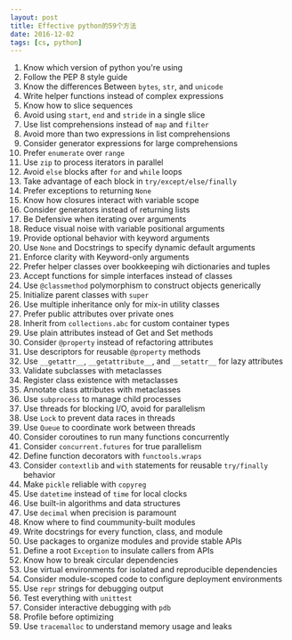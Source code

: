 ```yaml
---
layout: post
title: Effective python的59个方法
date: 2016-12-02
tags: [cs, python]
---
```


1. Know which version of python you're using
2. Follow the PEP 8 style guide
3. Know the differences Between `bytes`, `str`, and `unicode`
4. Write helper functions instead of complex expressions
5. Know how to slice sequences
6. Avoid using `start`, `end` and `stride` in a single slice
7. Use list comprehensions instead of `map` and `filter`
8. Avoid more than two expressions in list comprehensions
9. Consider generator expressions for large comprehensions
10. Prefer `enumerate` over `range`
11. Use `zip` to process iterators in parallel
12. Avoid `else` blocks after `for` and `while` loops
13. Take advantage of each block in `try/except/else/finally`
14. Prefer exceptions to returning `None`
15. Know how closures interact with variable scope
16. Consider generators instead of returning lists
17. Be Defensive when iterating over arguments
18. Reduce visual noise with variable positional arguments
19. Provide optional behavior with keyword arguments
20. Use `None` and Docstrings to specify dynamic default arguments
21. Enforce clarity with Keyword-only arguments
22. Prefer helper classes over bookkeeping wih dictionaries and tuples
23. Accept functions for simple interfaces instead of classes
24. Use `@classmethod` polymorphism to construct objects generically
25. Initialize parent classes with `super`
26. Use multiple inheritance only for mix-in utility classes
27. Prefer public attributes over private ones
28. Inherit from `collections.abc` for custom container types
29. Use plain attributes instead of Get and Set methods
30. Consider `@property` instead of refactoring attributes
31. Use descriptors for reusable `@property` methods
32. Use `__getattr__`, `__getattribute__`, and `__setattr__` for lazy attributes
33. Validate subclasses with metaclasses
34. Register class existence with metaclasses
35. Annotate class attributes with metaclasses
36. Use `subprocess` to manage child processes
37. Use threads for blocking I/O, avoid for parallelism
38. Use `Lock` to prevent data races in threads
39. Use `Queue` to coordinate work between threads
40. Consider coroutines to run many functions concurrently
41. Consider `concurrent.futures` for true parallelism
42. Define function decorators with `functools.wraps`
43. Consider `contextlib` and `with` statements for reusable `try/finally` behavior
44. Make `pickle` reliable with `copyreg`
45. Use `datetime` instead of `time` for local clocks
46. Use built-in algorithms and data structures
47. Use `decimal` when precision is paramount
48. Know where to find coummunity-built modules
49. Write docstrings for every function, class, and module
50. Use packages to organize modules and provide stable APIs
51. Define a root `Exception` to insulate callers from APIs
52. Know how to break circular dependencies
53. Use virtual environments for isolated and reproducible dependencies
54. Consider module-scoped code to configure deployment environments
55. Use `repr` strings for debugging output
56. Test everything with `unittest`
57. Consider interactive debugging with `pdb`
58. Profile before optimizing
59. Use `tracemalloc` to understand memory usage and leaks